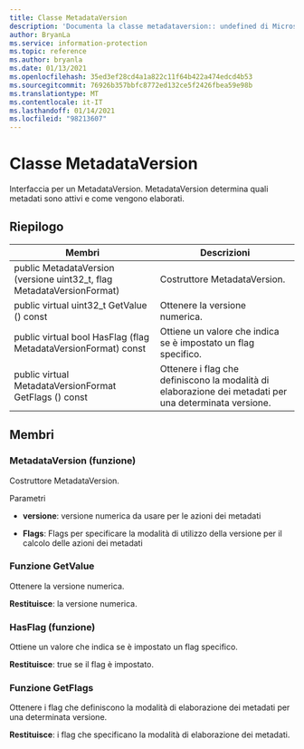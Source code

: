 ```yaml
---
title: Classe MetadataVersion
description: 'Documenta la classe metadataversion:: undefined di Microsoft Information Protection (MIP) SDK.'
author: BryanLa
ms.service: information-protection
ms.topic: reference
ms.author: bryanla
ms.date: 01/13/2021
ms.openlocfilehash: 35ed3ef28cd4a1a822c11f64b422a474edcd4b53
ms.sourcegitcommit: 76926b357bbfc8772ed132ce5f2426fbea59e98b
ms.translationtype: MT
ms.contentlocale: it-IT
ms.lasthandoff: 01/14/2021
ms.locfileid: "98213607"
---
```

# <a name="class-metadataversion"></a>Classe MetadataVersion 
Interfaccia per un MetadataVersion. MetadataVersion determina quali metadati sono attivi e come vengono elaborati.
  
## <a name="summary"></a>Riepilogo
 Membri                        | Descrizioni                                
--------------------------------|---------------------------------------------
public MetadataVersion (versione uint32_t, flag MetadataVersionFormat)  |  Costruttore MetadataVersion.
public virtual uint32_t GetValue () const  |  Ottenere la versione numerica.
public virtual bool HasFlag (flag MetadataVersionFormat) const  |  Ottiene un valore che indica se è impostato un flag specifico.
public virtual MetadataVersionFormat GetFlags () const  |  Ottenere i flag che definiscono la modalità di elaborazione dei metadati per una determinata versione.
  
## <a name="members"></a>Membri
  
### <a name="metadataversion-function"></a>MetadataVersion (funzione)
Costruttore MetadataVersion.

Parametri  
* **versione**: versione numerica da usare per le azioni dei metadati 


* **Flags**: Flags per specificare la modalità di utilizzo della versione per il calcolo delle azioni dei metadati


  
### <a name="getvalue-function"></a>Funzione GetValue
Ottenere la versione numerica.

  
**Restituisce**: la versione numerica.
  
### <a name="hasflag-function"></a>HasFlag (funzione)
Ottiene un valore che indica se è impostato un flag specifico.

  
**Restituisce**: true se il flag è impostato.
  
### <a name="getflags-function"></a>Funzione GetFlags
Ottenere i flag che definiscono la modalità di elaborazione dei metadati per una determinata versione.

  
**Restituisce**: i flag che specificano la modalità di elaborazione dei metadati.
